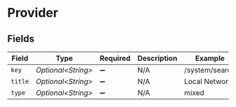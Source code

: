 # Provider


## Fields

| Field               | Type                | Required            | Description         | Example             |
| ------------------- | ------------------- | ------------------- | ------------------- | ------------------- |
| `key`               | *Optional\<String>* | :heavy_minus_sign:  | N/A                 | /system/search      |
| `title`             | *Optional\<String>* | :heavy_minus_sign:  | N/A                 | Local Network       |
| `type`              | *Optional\<String>* | :heavy_minus_sign:  | N/A                 | mixed               |